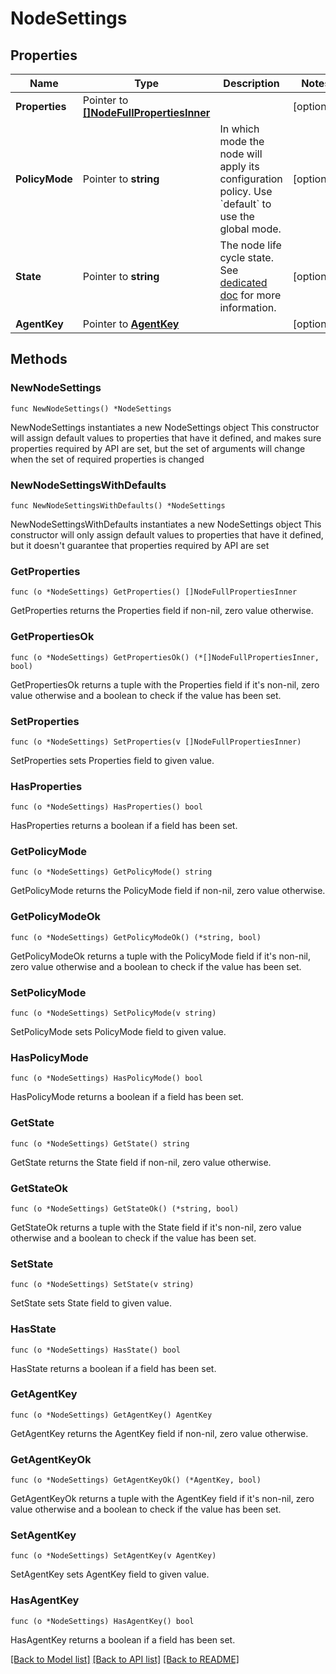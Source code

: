 # NodeSettings

## Properties

Name | Type | Description | Notes
------------ | ------------- | ------------- | -------------
**Properties** | Pointer to [**[]NodeFullPropertiesInner**](NodeFullPropertiesInner.md) |  | [optional] 
**PolicyMode** | Pointer to **string** | In which mode the node will apply its configuration policy. Use &#x60;default&#x60; to use the global mode. | [optional] 
**State** | Pointer to **string** | The node life cycle state. See [dedicated doc](https://docs.rudder.io/reference/current/usage/advanced_node_management.html#node-lifecycle) for more information. | [optional] 
**AgentKey** | Pointer to [**AgentKey**](AgentKey.md) |  | [optional] 

## Methods

### NewNodeSettings

`func NewNodeSettings() *NodeSettings`

NewNodeSettings instantiates a new NodeSettings object
This constructor will assign default values to properties that have it defined,
and makes sure properties required by API are set, but the set of arguments
will change when the set of required properties is changed

### NewNodeSettingsWithDefaults

`func NewNodeSettingsWithDefaults() *NodeSettings`

NewNodeSettingsWithDefaults instantiates a new NodeSettings object
This constructor will only assign default values to properties that have it defined,
but it doesn't guarantee that properties required by API are set

### GetProperties

`func (o *NodeSettings) GetProperties() []NodeFullPropertiesInner`

GetProperties returns the Properties field if non-nil, zero value otherwise.

### GetPropertiesOk

`func (o *NodeSettings) GetPropertiesOk() (*[]NodeFullPropertiesInner, bool)`

GetPropertiesOk returns a tuple with the Properties field if it's non-nil, zero value otherwise
and a boolean to check if the value has been set.

### SetProperties

`func (o *NodeSettings) SetProperties(v []NodeFullPropertiesInner)`

SetProperties sets Properties field to given value.

### HasProperties

`func (o *NodeSettings) HasProperties() bool`

HasProperties returns a boolean if a field has been set.

### GetPolicyMode

`func (o *NodeSettings) GetPolicyMode() string`

GetPolicyMode returns the PolicyMode field if non-nil, zero value otherwise.

### GetPolicyModeOk

`func (o *NodeSettings) GetPolicyModeOk() (*string, bool)`

GetPolicyModeOk returns a tuple with the PolicyMode field if it's non-nil, zero value otherwise
and a boolean to check if the value has been set.

### SetPolicyMode

`func (o *NodeSettings) SetPolicyMode(v string)`

SetPolicyMode sets PolicyMode field to given value.

### HasPolicyMode

`func (o *NodeSettings) HasPolicyMode() bool`

HasPolicyMode returns a boolean if a field has been set.

### GetState

`func (o *NodeSettings) GetState() string`

GetState returns the State field if non-nil, zero value otherwise.

### GetStateOk

`func (o *NodeSettings) GetStateOk() (*string, bool)`

GetStateOk returns a tuple with the State field if it's non-nil, zero value otherwise
and a boolean to check if the value has been set.

### SetState

`func (o *NodeSettings) SetState(v string)`

SetState sets State field to given value.

### HasState

`func (o *NodeSettings) HasState() bool`

HasState returns a boolean if a field has been set.

### GetAgentKey

`func (o *NodeSettings) GetAgentKey() AgentKey`

GetAgentKey returns the AgentKey field if non-nil, zero value otherwise.

### GetAgentKeyOk

`func (o *NodeSettings) GetAgentKeyOk() (*AgentKey, bool)`

GetAgentKeyOk returns a tuple with the AgentKey field if it's non-nil, zero value otherwise
and a boolean to check if the value has been set.

### SetAgentKey

`func (o *NodeSettings) SetAgentKey(v AgentKey)`

SetAgentKey sets AgentKey field to given value.

### HasAgentKey

`func (o *NodeSettings) HasAgentKey() bool`

HasAgentKey returns a boolean if a field has been set.


[[Back to Model list]](../README.md#documentation-for-models) [[Back to API list]](../README.md#documentation-for-api-endpoints) [[Back to README]](../README.md)


